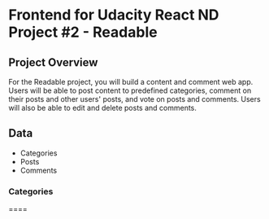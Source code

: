 # Frontend for Udacity React ND Project #2 - Readable

## Project Overview
For the Readable project, you will build a content and comment web app. Users will be able to post content to predefined categories, comment on their posts and other users' posts, and vote on posts and comments. Users will also be able to edit and delete posts and comments.

## Data
- Categories
- Posts
- Comments

### Categories


====




